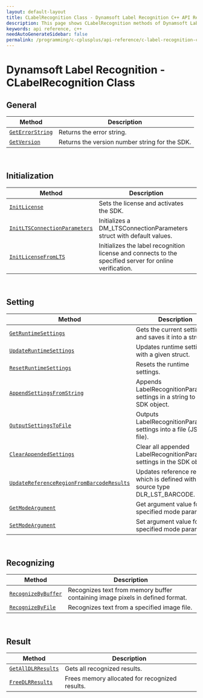 ```yaml
---
layout: default-layout
title: CLabelRecognition Class - Dynamsoft Label Recognition C++ API Reference
description: This page shows CLabelRecognition methods of Dynamsoft Label Recognition for C++ API Reference.
keywords: api reference, c++
needAutoGenerateSidebar: false
permalink: /programming/c-cplusplus/api-reference/c-label-recognition-class/index-v1.0.html
---
```



# Dynamsoft Label Recognition - CLabelRecognition Class

## General
   
  | Method               | Description |
  |----------------------|-------------|
  | [`GetErrorString`](general.html#geterrorstring) | Returns the error string. |
  | [`GetVersion`](general.html#getversion) | Returns the version number string for the SDK. |
   
&nbsp; 

## Initialization
  
  | Method               | Description |
  |----------------------|-------------|
  | [`InitLicense`](initialization.html#initlicense) | Sets the license and activates the SDK. |
  | [`InitLTSConnectionParameters`](initialization.html#initltsconnectionparameters) | Initializes a DM_LTSConnectionParameters struct with default values. |
  | [`InitLicenseFromLTS`](initialization.html#initlicensefromlts) | Initializes the label recognition license and connects to the specified server for online verification. |

&nbsp; 

## Setting

  | Method               | Description |
  |----------------------|-------------|
  | [`GetRuntimeSettings`](settings.html#getruntimesettings) | Gets the current settings and saves it into a struct. |
  | [`UpdateRuntimeSettings`](settings.html#updateruntimesettings) | Updates runtime settings with a given struct. |
  | [`ResetRuntimeSettings`](settings.html#resetruntimesettings) | Resets the runtime settings. |
  | [`AppendSettingsFromString`](settings.html#appendsettingsfromstring) | Appends LabelRecognitionParameter settings in a string to the SDK object. |
  | [`OutputSettingsToFile`](settings.html#outputsettingstofile) | Outputs LabelRecognitionParameter settings into a file (JSON file). |
  | [`ClearAppendedSettings`](settings.html#clearappendedsettings) | Clear all appended LabelRecognitionParameter settings in the SDK object. |
  | [`UpdateReferenceRegionFromBarcodeResults`](settings.html#updatereferenceregionfrombarcoderesults) | Updates reference region which is defined with source type DLR_LST_BARCODE. |
  | [`GetModeArgument`](settings.html#getmodeargument) | Get argument value for the specified mode parameter. |
  | [`SetModeArgument`](settings.html#setmodeargument) | Set argument value for the specified mode parameter. |

&nbsp; 
   
## Recognizing
   
  | Method               | Description |
  |----------------------|-------------|
  | [`RecognizeByBuffer`](recognizing.html#recognizebybuffer) | Recognizes text from memory buffer containing image pixels in defined format. |
  | [`RecognizeByFile`](recognizing.html#recognizebyfile) | Recognizes text from a specified image file. |
   
&nbsp; 
   
## Result
   
  | Method               | Description |
  |----------------------|-------------|
  | [`GetAllDLRResults`](result.html#getalldlrresults) | Gets all recognized results. |
  | [`FreeDLRResults`](result.html#freedlrresults) | Frees memory allocated for recognized results. |
   
&nbsp; 

